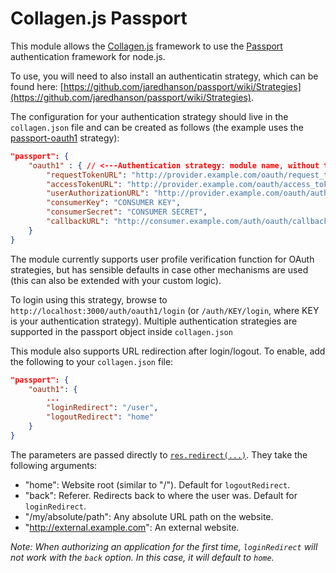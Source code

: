Collagen.js Passport
====================

This module allows the [Collagen.js](http://collagenjs.org) framework to use the
[Passport](http://passportjs.org) authentication framework for node.js.

To use, you will need to also install an authenticatin strategy, which can be
found here: [https://github.com/jaredhanson/passport/wiki/Strategies](https://github.com/jaredhanson/passport/wiki/Strategies).

The configuration for your authentication strategy should live in the
`collagen.json` file and can be created as follows (the example uses the
[passport-oauth1](https://github.com/jaredhanson/passport-oauth1) strategy):

````JSON
"passport": {
    "oauth1" : { // <---Authentication strategy: module name, without the `passport-` part
        "requestTokenURL": "http://provider.example.com/oauth/request_token",
        "accessTokenURL": "http://provider.example.com/oauth/access_token",
        "userAuthorizationURL": "http://provider.example.com/oauth/authorize",
        "consumerKey": "CONSUMER KEY",
        "consumerSecret": "CONSUMER SECRET",
        "callbackURL": "http://consumer.example.com/auth/oauth/callback"
    }
}
````

The module currently supports user profile verification function for OAuth
strategies, but has sensible defaults in case other mechanisms are used (this
can also be extended with your custom logic).

To login using this strategy, browse to `http://localhost:3000/auth/oauth1/login`
(or `/auth/KEY/login`, where KEY is your authentication strategy). Multiple
authentication strategies are supported in the passport object inside
`collagen.json`

This module also supports URL redirection after login/logout. To enable, add the
following to your `collagen.json` file:

````JSON
"passport": {
    "oauth1": {
        ...
        "loginRedirect": "/user",
        "logoutRedirect": "home"
    }
}
````

The parameters are passed directly to [`res.redirect(...)`](http://expressjs.com/api.html#res.redirect).
They take the following arguments:

* "home": Website root (similar to "/"). Default for `logoutRedirect`.
* "back": Referer. Redirects back to where the user was. Default for `loginRedirect`.
* "/my/absolute/path": Any absolute URL path on the website.
* "http://external.example.com": An external website.

_Note: When authorizing an application for the first time, `loginRedirect` will
not work with the `back` option. In this case, it will default to `home`._
